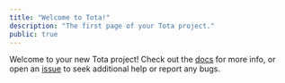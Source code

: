 ```yaml
---
title: "Welcome to Tota!"
description: "The first page of your Tota project."
public: true
---
```


Welcome to your new Tota project! Check out the [docs](https://TODO/docs) for
more info, or open an [issue](https://github.com/tota-dart/tota/issues) to
seek additional help or report any bugs.
